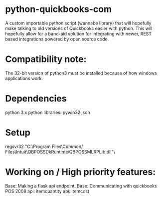 # python-quickbooks-com  

 A custom importable python script (wannabe library) that will hopefully make talking to old versions of Quickbooks easier with python. This will hopefully allow for a band-aid solution for integrating with newer, REST based integrations powered by open source code.
# Compatibility note:  

 The 32-bit version of python3 must be installed because of how windows applications work.
# Dependencies  

python 3.x
  python libraries:
pywin32
json

# Setup  

regsvr32 "C:\Program Files\Common/ Files\Intuit\QBPOSSDkRuntime\QBPOSSMLRPLib.dll"\

# Working on / High priority features:  

Base: Making a flask api endpoint.
Base: Communicating with quickbooks POS 2008
api: itemquantity
api: itemcost
